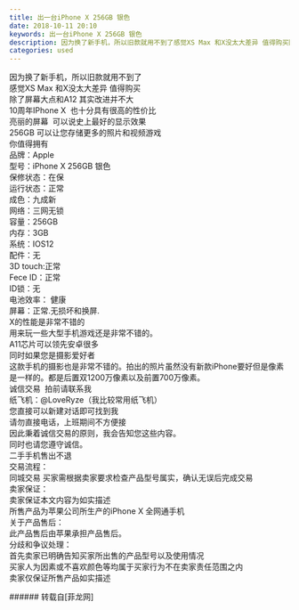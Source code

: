 ```yaml
---
title: 出一台iPhone X 256GB 银色
date: 2018-10-11 20:10
keywords: 出一台iPhone X 256GB 银色
description: 因为换了新手机，所以旧款就用不到了感觉XS Max 和X没太大差异 值得购买除了屏幕大点和A12 其实改进并不大10周年IPhone X  也十分具有很高的性价比亮丽的屏幕  可以说史上最好的显示效果256GB 可以让您存储更多的照片和视频游戏你值得拥有品牌：Apple 型号：iPhone X 256GB 银色保修状态：在保运行状态：正常成色：九成新网络：三网无锁容量：256GB 内存：3GB系统：IOS12配件：无3D touch:正常Fece ID：正常ID锁：无电池效率： 健康 屏幕：正常.无损坏和换屏.X的性能是非常不错的用来玩一些大型手机游戏还是非常不错的。A11芯片可以领先安卓很多同时如果您是摄影爱好者这款手机的摄影也是非常不错的。拍出的照片虽然没有新款iPhone要好但是像素是一样的。都是后置双1200万像素以及前置700万像素。诚信交易  拍前请联系我纸飞机：@LoveRyze（我比较常用纸飞机）您直接可以新建对话即可找到我请勿直接电话，上班期间不方便接因此秉着诚信交易的原则，我会告知您这些内容。同时也请您遵守诚信。二手手机售出不退交易流程：同城交易 买家需根据卖家要求检查产品型号属实，确认无误后完成交易卖家保证：卖家保证本文内容为如实描述所售产品为苹果公司所生产的iPhone X 全网通手机关于产品售后：此产品售后由苹果承担产品售后。分歧和争议处理：首先卖家已明确告知买家所出售的产品型号以及使用情况买家人为因素或不喜欢颜色等均属于买家行为不在卖家责任范围之内卖家仅保证所售产品如实描述
categories: used
---
```

<td class="t_f" id="postmessage_2001604">

因为换了新手机，所以旧款就用不到了<br/>
感觉XS Max 和X没太大差异 值得购买<br/>
除了屏幕大点和A12 其实改进并不大<br/>
10周年IPhone X  也十分具有很高的性价比<br/>
亮丽的屏幕  可以说史上最好的显示效果<br/>
256GB 可以让您存储更多的照片和视频游戏<br/>
你值得拥有<br/>
品牌：Apple <br/>
型号：iPhone X 256GB 银色<br/>
保修状态：在保<br/>
运行状态：正常<br/>
成色：九成新<br/>
网络：三网无锁<br/>
容量：256GB <br/>
内存：3GB<br/>
系统：IOS12<br/>
配件：无<br/>
3D touch:正常<br/>
Fece ID：正常<br/>
ID锁：无<br/>
电池效率： 健康 <br/>
屏幕：正常.无损坏和换屏.<br/>
X的性能是非常不错的<br/>
用来玩一些大型手机游戏还是非常不错的。<br/>
A11芯片可以领先安卓很多<br/>
同时如果您是摄影爱好者<br/>
这款手机的摄影也是非常不错的。拍出的照片虽然没有新款iPhone要好但是像素是一样的。都是后置双1200万像素以及前置700万像素。<br/>
诚信交易  拍前请联系我<br/>
纸飞机：@LoveRyze（我比较常用纸飞机）<br/>
您直接可以新建对话即可找到我<br/>
请勿直接电话，上班期间不方便接<br/>
因此秉着诚信交易的原则，我会告知您这些内容。<br/>
同时也请您遵守诚信。<br/>
二手手机售出不退<br/>
交易流程：<br/>
同城交易 买家需根据卖家要求检查产品型号属实，确认无误后完成交易<br/>
卖家保证：<br/>
卖家保证本文内容为如实描述<br/>
所售产品为苹果公司所生产的iPhone X 全网通手机<br/>
关于产品售后：<br/>
此产品售后由苹果承担产品售后。<br/>
分歧和争议处理：<br/>
首先卖家已明确告知买家所出售的产品型号以及使用情况<br/>
买家人为因素或不喜欢颜色等均属于买家行为不在卖家责任范围之内<br/>
卖家仅保证所售产品如实描述<br/>
</td>
###### 转载自[菲龙网]